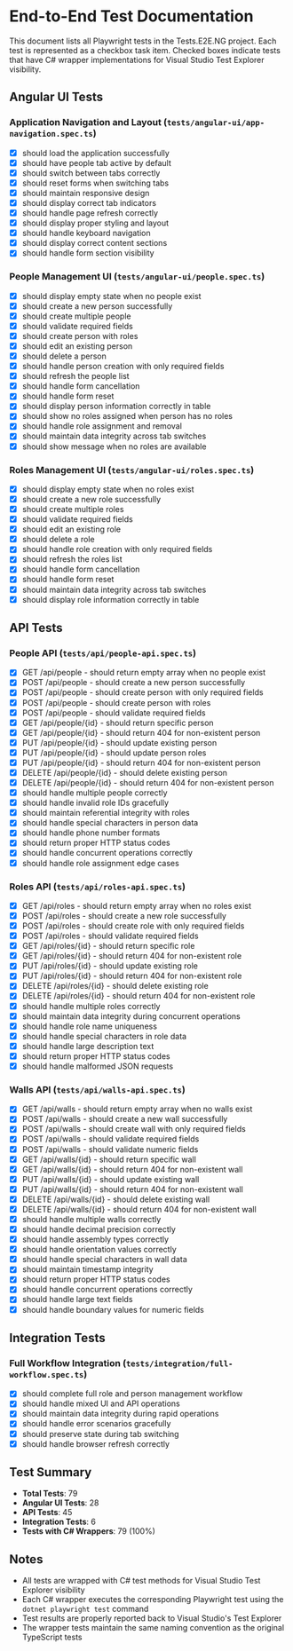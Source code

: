 # End-to-End Test Documentation

This document lists all Playwright tests in the Tests.E2E.NG project. Each test is represented as a checkbox task item. Checked boxes indicate tests that have C# wrapper implementations for Visual Studio Test Explorer visibility.

## Angular UI Tests

### Application Navigation and Layout (`tests/angular-ui/app-navigation.spec.ts`)

- [x] should load the application successfully
- [x] should have people tab active by default
- [x] should switch between tabs correctly
- [x] should reset forms when switching tabs
- [x] should maintain responsive design
- [x] should display correct tab indicators
- [x] should handle page refresh correctly
- [x] should display proper styling and layout
- [x] should handle keyboard navigation
- [x] should display correct content sections
- [x] should handle form section visibility

### People Management UI (`tests/angular-ui/people.spec.ts`)

- [x] should display empty state when no people exist
- [x] should create a new person successfully
- [x] should create multiple people
- [x] should validate required fields
- [x] should create person with roles
- [x] should edit an existing person
- [x] should delete a person
- [x] should handle person creation with only required fields
- [x] should refresh the people list
- [x] should handle form cancellation
- [x] should handle form reset
- [x] should display person information correctly in table
- [x] should show no roles assigned when person has no roles
- [x] should handle role assignment and removal
- [x] should maintain data integrity across tab switches
- [x] should show message when no roles are available

### Roles Management UI (`tests/angular-ui/roles.spec.ts`)

- [x] should display empty state when no roles exist
- [x] should create a new role successfully
- [x] should create multiple roles
- [x] should validate required fields
- [x] should edit an existing role
- [x] should delete a role
- [x] should handle role creation with only required fields
- [x] should refresh the roles list
- [x] should handle form cancellation
- [x] should handle form reset
- [x] should maintain data integrity across tab switches
- [x] should display role information correctly in table

## API Tests

### People API (`tests/api/people-api.spec.ts`)

- [x] GET /api/people - should return empty array when no people exist
- [x] POST /api/people - should create a new person successfully
- [x] POST /api/people - should create person with only required fields
- [x] POST /api/people - should create person with roles
- [x] POST /api/people - should validate required fields
- [x] GET /api/people/{id} - should return specific person
- [x] GET /api/people/{id} - should return 404 for non-existent person
- [x] PUT /api/people/{id} - should update existing person
- [x] PUT /api/people/{id} - should update person roles
- [x] PUT /api/people/{id} - should return 404 for non-existent person
- [x] DELETE /api/people/{id} - should delete existing person
- [x] DELETE /api/people/{id} - should return 404 for non-existent person
- [x] should handle multiple people correctly
- [x] should handle invalid role IDs gracefully
- [x] should maintain referential integrity with roles
- [x] should handle special characters in person data
- [x] should handle phone number formats
- [x] should return proper HTTP status codes
- [x] should handle concurrent operations correctly
- [x] should handle role assignment edge cases

### Roles API (`tests/api/roles-api.spec.ts`)

- [x] GET /api/roles - should return empty array when no roles exist
- [x] POST /api/roles - should create a new role successfully
- [x] POST /api/roles - should create role with only required fields
- [x] POST /api/roles - should validate required fields
- [x] GET /api/roles/{id} - should return specific role
- [x] GET /api/roles/{id} - should return 404 for non-existent role
- [x] PUT /api/roles/{id} - should update existing role
- [x] PUT /api/roles/{id} - should return 404 for non-existent role
- [x] DELETE /api/roles/{id} - should delete existing role
- [x] DELETE /api/roles/{id} - should return 404 for non-existent role
- [x] should handle multiple roles correctly
- [x] should maintain data integrity during concurrent operations
- [x] should handle role name uniqueness
- [x] should handle special characters in role data
- [x] should handle large description text
- [x] should return proper HTTP status codes
- [x] should handle malformed JSON requests

### Walls API (`tests/api/walls-api.spec.ts`)

- [x] GET /api/walls - should return empty array when no walls exist
- [x] POST /api/walls - should create a new wall successfully
- [x] POST /api/walls - should create wall with only required fields
- [x] POST /api/walls - should validate required fields
- [x] POST /api/walls - should validate numeric fields
- [x] GET /api/walls/{id} - should return specific wall
- [x] GET /api/walls/{id} - should return 404 for non-existent wall
- [x] PUT /api/walls/{id} - should update existing wall
- [x] PUT /api/walls/{id} - should return 404 for non-existent wall
- [x] DELETE /api/walls/{id} - should delete existing wall
- [x] DELETE /api/walls/{id} - should return 404 for non-existent wall
- [x] should handle multiple walls correctly
- [x] should handle decimal precision correctly
- [x] should handle assembly types correctly
- [x] should handle orientation values correctly
- [x] should handle special characters in wall data
- [x] should maintain timestamp integrity
- [x] should return proper HTTP status codes
- [x] should handle concurrent operations correctly
- [x] should handle large text fields
- [x] should handle boundary values for numeric fields

## Integration Tests

### Full Workflow Integration (`tests/integration/full-workflow.spec.ts`)

- [x] should complete full role and person management workflow
- [x] should handle mixed UI and API operations
- [x] should maintain data integrity during rapid operations
- [x] should handle error scenarios gracefully
- [x] should preserve state during tab switching
- [x] should handle browser refresh correctly

## Test Summary

- **Total Tests**: 79
- **Angular UI Tests**: 28
- **API Tests**: 45
- **Integration Tests**: 6
- **Tests with C# Wrappers**: 79 (100%)

## Notes

- All tests are wrapped with C# test methods for Visual Studio Test Explorer visibility
- Each C# wrapper executes the corresponding Playwright test using the `dotnet playwright test` command
- Test results are properly reported back to Visual Studio's Test Explorer
- The wrapper tests maintain the same naming convention as the original TypeScript tests